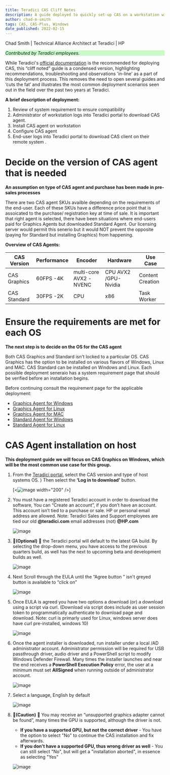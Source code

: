 ```yaml
---
title: Teradici CAS Cliff Notes
description: A guide deployed to quickly set-up CAS on a workstation without having to consult official documentation
author: chad-m-smith
tags: CAS, CAS-Plus, Windows
date_published: 2022-02-15
---
```


Chad Smith | Technical Alliance Architect at Teradici | HP

<p style="background-color:#CAFACA;"><i>Contributed by Teradici employees.</i></p>

While Teradici's [official documentation](https://docs.teradici.com/find/product/cloud-access-software) is the recommended for deploying CAS, this “cliff noted” guide is a condensed version, highlighting recommendations, troubleshooting and observations 'in-line' as a part of this deployment process. This removes the need to open several  guides and ‘cuts the fat’ and illustrates the most common deployment scenarios seen out in the field over the past two years at Teradici.

**A brief description of deployment:**
1. Review of system requirement to ensure compatibility
1. Administrator of workstation logs into Teradici portal to download CAS agent.
1. Install CAS agent on workstation
1. Configure CAS agent
1. End-user logs into Teradici portal to download CAS client on their remote system
.
# Decide on the version of CAS agent that is needed #
**An assumption on type of CAS agent and purchase has been made in pre-sales processes**

There are two CAS agent SKUs availble depending on the requirements of the end-user. Each of these SKUs have a difference price point that is assoicated to the purchase/ registration key at time of sale. It is important that right agent is selected, there have been situations where end-users paid for Graphics Agents but downloaded Standard Agent. Our licensing server would permit this senerio but it would NOT prevent the opposite (paying for Standard but installing Graphics) from happening.

**Overview of CAS Agents:**

|  CAS Version    |  Performance    |         Encoder        |       Hardware      |    Use Case    |
| --------------- | --------------- |------------------------|---------------------|----------------|
| CAS Graphics    |    60FPS -4K    | multi-core AVX2 -NVENC | CPU AVX2 /GPU-Nvidia|Content Creation|
| CAS Standard    |    30FPS -2K    |        CPU             |       x86           |  Task Worker   |

# Ensure the requirements are met for each OS #
**The next step is to decide on the OS for the CAS agent**

Both CAS Graphics and Standard isn't locked to a particular OS. CAS Graphics has the option to be installed on various flavors of Windows, Linux and MAC. CAS Standard can be installed on Windows and Linux.  Each possible deployment seneraio has a system requirement page that should be verified before an installation begins. 

Before continuing consult the requirement page for the applicable deployment:
- [Graphics Agent for Windows](https://www.teradici.com/web-help/pcoip_agent/graphics_agent/windows/22.01/admin-guide/requirements/system-requirements/)
- [Graphics Agent for Linux](https://www.teradici.com/web-help/pcoip_agent/graphics_agent/linux/22.01/admin-guide/requirements/system-requirements/)
- [Graphics Agent for MAC](https://www.teradici.com/web-help/pcoip_agent/graphics_agent/macos/22.01/admin-guide/requirements/system-requirements/)
- [Standard Agent for Windows](https://www.teradici.com/web-help/pcoip_agent/standard_agent/windows/22.01/admin-guide/requirements/system-requirements/)
- [Standard Agent for Linux](https://www.teradici.com/web-help/pcoip_agent/standard_agent/linux/22.01/admin-guide/requirements/system-requirements/)

# CAS Agent installation on host #
**This deployment guide we will focus on CAS Graphics on Windows, which will be the most common use case for this group.**

1. From the [Teradici portal](https://docs.teradici.com/find/product/cloud-access-software), select the CAS version and type of host systems OS. ) Then select the **‘Log in to download’** button.

     [<![image](https://github.com/ChadSmithTeradici/Teradici_CAS_Cliff_Notes/blob/main/images/Select%20Download.png) width="200" />]
     
1. You must have a registered Teradici account in order to download the software, You can “Create an account”, if you don’t have an account. This account isn’t tied to a purchase or sale. HP or personal email address are allowed.  Note: Teradici Sales and Support employees are tied our old **@teradici.com** email addresses (not) **@HP.com**

      ![image](https://github.com/ChadSmithTeradici/Teradici_CAS_Cliff_Notes/blob/main/images/LogintoPortal.png)

 1. &#x1F536;**(Optional)** &#x1F536; the Teradici portal will default to the latest GA build. By selecting the drop-down menu, you have access to the previous quarters build, as well has the next to upcoming beta and development builds as well. 

      ![image](https://github.com/ChadSmithTeradici/Teradici_CAS_Cliff_Notes/blob/main/images/Access2OptionalBuilds.png?raw=true)
      
 1. Next Scroll through the EULA until the “Agree button ”  isn't greyed button is available to “click on”

      ![image](https://github.com/ChadSmithTeradici/Teradici_CAS_Cliff_Notes/blob/main/images/EULA_Agree.png?raw=true)     
 
 1. Once EULA is agreed you have two options a download (or) a download using a script via curl. (Download via script does include as user session token to programmatically authenticate to download page and download. Note: curl is primarly used for Linux, windows server does have curl pre-installed, windows 10)
 
     ![image](https://user-images.githubusercontent.com/92746483/154138711-49d91c55-a21a-429e-83be-29ea04c42d57.png)
     
 1. Once the agent installer is downloaded, run installer under a local /AD administrator account. Administrator permission will be required for USB passthrough driver, audio driver and a PowerShell script to modify Windows Defender Firewall. Many times the installer launches and near the end receives a **PowerShell Execution Policy** error, the user at a minimum must set **AllSigned** when running outside of administrator account. 

     ![image](https://github.com/ChadSmithTeradici/Teradici_CAS_Cliff_Notes/blob/main/images/RUNASADMIN.png?raw=true)
 
1. Select a language, English by default

      ![image](https://github.com/ChadSmithTeradici/Teradici_CAS_Cliff_Notes/blob/main/images/Selectlanguage.png?raw=true)
      
1. &#x1F536;**(Caution)** &#x1F536; You may receive an “unsupported graphics adapter cannot be found”, many times the GPU is supported, although the driver is not.
     - **If you have a supported GPU, but not the correct driver** - You have the option to select "No" to continue the CAS installation and fix afterwards.
     - **If you don't have a supported GPU, thus wrong driver as well** - You can still select "No", but will get a "installation aborted", in essence as selecting "Yes"

     ![image](https://github.com/ChadSmithTeradici/Teradici_CAS_Cliff_Notes/blob/main/images/Unsupported%20Graphics.png?raw=true)
